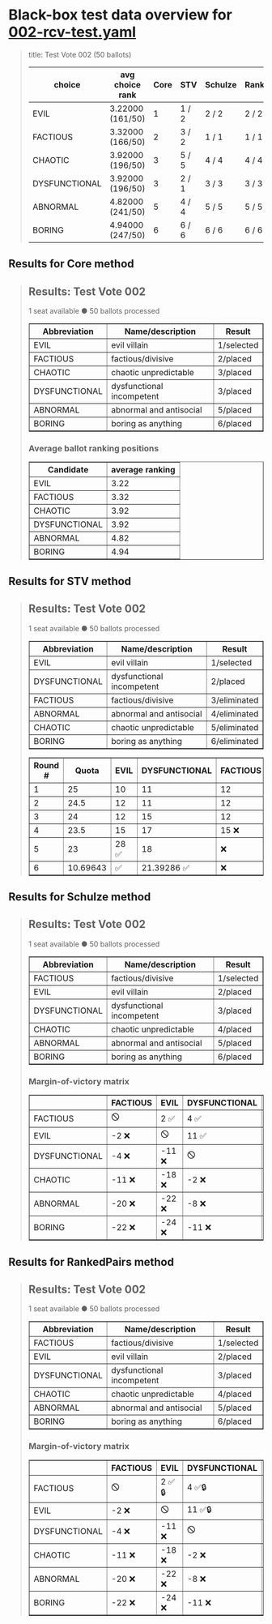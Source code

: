 # Black-box test data overview for [002-rcv-test.yaml](002-rcv-test.yaml)

<blockquote>
title: Test Vote 002 (50 ballots)
<table>
<thead>
<tr>
<th>choice</th>
<th>avg choice rank</th>
<th>Core</th>
<th>STV</th>
<th>Schulze</th>
<th>RankedPairs</th>
<th>Condorcet</th>
</tr>
</thead>
<tbody>
<tr>
<td>EVIL</td>
<td>3.22000 (161/50)</td>
<td>1</td>
<td>1 / 2</td>
<td>2 / 2</td>
<td>2 / 2</td>
<td>2 (4)</td>
</tr>
<tr>
<td>FACTIOUS</td>
<td>3.32000 (166/50)</td>
<td>2</td>
<td>3 / 2</td>
<td>1 / 1</td>
<td>1 / 1</td>
<td>1 (5)</td>
</tr>
<tr>
<td>CHAOTIC</td>
<td>3.92000 (196/50)</td>
<td>3</td>
<td>5 / 5</td>
<td>4 / 4</td>
<td>4 / 4</td>
<td>4 (2)</td>
</tr>
<tr>
<td>DYSFUNCTIONAL</td>
<td>3.92000 (196/50)</td>
<td>3</td>
<td>2 / 1</td>
<td>3 / 3</td>
<td>3 / 3</td>
<td>3 (3)</td>
</tr>
<tr>
<td>ABNORMAL</td>
<td>4.82000 (241/50)</td>
<td>5</td>
<td>4 / 4</td>
<td>5 / 5</td>
<td>5 / 5</td>
<td>5 (1)</td>
</tr>
<tr>
<td>BORING</td>
<td>4.94000 (247/50)</td>
<td>6</td>
<td>6 / 6</td>
<td>6 / 6</td>
<td>6 / 6</td>
<td>6 (0)</td>
</tr>
</tbody>
</table>


</blockquote>

## Results for Core method
<blockquote>
<div id="prefvote">
<h2>Results: Test Vote 002</h2>
<p>1 seat available ● 50 ballots processed</p>
<table border=1>
<thead>
<tr>
<th>Abbreviation</th>
<th>Name/description</th>
<th>Result</th>
</tr>
</thead>
<tbody>
<tr>
<td>EVIL</td>
<td>evil villain</td>
<td>1/selected</td>
</tr>
<tr>
<td>FACTIOUS</td>
<td>factious/divisive</td>
<td>2/placed</td>
</tr>
<tr>
<td>CHAOTIC</td>
<td>chaotic unpredictable</td>
<td>3/placed</td>
</tr>
<tr>
<td>DYSFUNCTIONAL</td>
<td>dysfunctional incompetent</td>
<td>3/placed</td>
</tr>
<tr>
<td>ABNORMAL</td>
<td>abnormal and antisocial</td>
<td>5/placed</td>
</tr>
<tr>
<td>BORING</td>
<td>boring as anything</td>
<td>6/placed</td>
</tr>
</tbody>
</table>
<h3>Average ballot ranking positions</h3>
<table border=1>
<thead>
<tr>
<th>Candidate</th>
<th>average ranking</th>
</tr>
</thead>
<tbody>
<tr>
<td>EVIL</td>
<td>3.22</td>
</tr>
<tr>
<td>FACTIOUS</td>
<td>3.32</td>
</tr>
<tr>
<td>CHAOTIC</td>
<td>3.92</td>
</tr>
<tr>
<td>DYSFUNCTIONAL</td>
<td>3.92</td>
</tr>
<tr>
<td>ABNORMAL</td>
<td>4.82</td>
</tr>
<tr>
<td>BORING</td>
<td>4.94</td>
</tr>
</tbody>
</table>
</div>

</blockquote>

## Results for STV method
<blockquote>
<div id="prefvote">
<h2>Results: Test Vote 002</h2>
<p>1 seat available ● 50 ballots processed</p>
<table border=1>
<thead>
<tr>
<th>Abbreviation</th>
<th>Name/description</th>
<th>Result</th>
</tr>
</thead>
<tbody>
<tr>
<td>EVIL</td>
<td>evil villain</td>
<td>1/selected</td>
</tr>
<tr>
<td>DYSFUNCTIONAL</td>
<td>dysfunctional incompetent</td>
<td>2/placed</td>
</tr>
<tr>
<td>FACTIOUS</td>
<td>factious/divisive</td>
<td>3/eliminated</td>
</tr>
<tr>
<td>ABNORMAL</td>
<td>abnormal and antisocial</td>
<td>4/eliminated</td>
</tr>
<tr>
<td>CHAOTIC</td>
<td>chaotic unpredictable</td>
<td>5/eliminated</td>
</tr>
<tr>
<td>BORING</td>
<td>boring as anything</td>
<td>6/eliminated</td>
</tr>
</tbody>
</table>
<table border=1>
<thead>
<tr>
<th>Round #</th>
<th>Quota</th>
<th>EVIL</th>
<th>DYSFUNCTIONAL</th>
<th>FACTIOUS</th>
<th>ABNORMAL</th>
<th>CHAOTIC</th>
<th>BORING</th>
</tr>
</thead>
<tbody>
<tr>
<td>1</td>
<td>25</td>
<td>10</td>
<td>11</td>
<td>12</td>
<td>6</td>
<td>6</td>
<td>5 ❌</td>
</tr>
<tr>
<td>2</td>
<td>24.5</td>
<td>12</td>
<td>11</td>
<td>12</td>
<td>8</td>
<td>6 ❌</td>
<td>❌</td>
</tr>
<tr>
<td>3</td>
<td>24</td>
<td>12</td>
<td>15</td>
<td>12</td>
<td>9 ❌</td>
<td>❌</td>
<td>❌</td>
</tr>
<tr>
<td>4</td>
<td>23.5</td>
<td>15</td>
<td>17</td>
<td>15 ❌</td>
<td>❌</td>
<td>❌</td>
<td>❌</td>
</tr>
<tr>
<td>5</td>
<td>23</td>
<td>28 ✅</td>
<td>18</td>
<td>❌</td>
<td>❌</td>
<td>❌</td>
<td>❌</td>
</tr>
<tr>
<td>6</td>
<td>10.69643</td>
<td>✅</td>
<td>21.39286 ✅</td>
<td>❌</td>
<td>❌</td>
<td>❌</td>
<td>❌</td>
</tr>
</tbody>
</table>
</div>

</blockquote>

## Results for Schulze method
<blockquote>
<div id="prefvote">
<h2>Results: Test Vote 002</h2>
<p>1 seat available ● 50 ballots processed</p>
<table border=1>
<thead>
<tr>
<th>Abbreviation</th>
<th>Name/description</th>
<th>Result</th>
</tr>
</thead>
<tbody>
<tr>
<td>FACTIOUS</td>
<td>factious/divisive</td>
<td>1/selected</td>
</tr>
<tr>
<td>EVIL</td>
<td>evil villain</td>
<td>2/placed</td>
</tr>
<tr>
<td>DYSFUNCTIONAL</td>
<td>dysfunctional incompetent</td>
<td>3/placed</td>
</tr>
<tr>
<td>CHAOTIC</td>
<td>chaotic unpredictable</td>
<td>4/placed</td>
</tr>
<tr>
<td>ABNORMAL</td>
<td>abnormal and antisocial</td>
<td>5/placed</td>
</tr>
<tr>
<td>BORING</td>
<td>boring as anything</td>
<td>6/placed</td>
</tr>
</tbody>
</table>
<h3>Margin-of-victory matrix</h3>
<table border=1>
<thead>
<tr>
<th></th>
<th>FACTIOUS</th>
<th>EVIL</th>
<th>DYSFUNCTIONAL</th>
<th>CHAOTIC</th>
<th>ABNORMAL</th>
<th>BORING</th>
</tr>
</thead>
<tbody>
<tr>
<td>FACTIOUS</td>
<td>🛇</td>
<td>2 ✅</td>
<td>4 ✅</td>
<td>11 ✅</td>
<td>20 ✅</td>
<td>22 ✅</td>
</tr>
<tr>
<td>EVIL</td>
<td>-2 ❌</td>
<td>🛇</td>
<td>11 ✅</td>
<td>18 ✅</td>
<td>22 ✅</td>
<td>24 ✅</td>
</tr>
<tr>
<td>DYSFUNCTIONAL</td>
<td>-4 ❌</td>
<td>-11 ❌</td>
<td>🛇</td>
<td>2 ✅</td>
<td>8 ✅</td>
<td>11 ✅</td>
</tr>
<tr>
<td>CHAOTIC</td>
<td>-11 ❌</td>
<td>-18 ❌</td>
<td>-2 ❌</td>
<td>🛇</td>
<td>11 ✅</td>
<td>18 ✅</td>
</tr>
<tr>
<td>ABNORMAL</td>
<td>-20 ❌</td>
<td>-22 ❌</td>
<td>-8 ❌</td>
<td>-11 ❌</td>
<td>🛇</td>
<td>3 ✅</td>
</tr>
<tr>
<td>BORING</td>
<td>-22 ❌</td>
<td>-24 ❌</td>
<td>-11 ❌</td>
<td>-18 ❌</td>
<td>-3 ❌</td>
<td>🛇</td>
</tr>
</tbody>
</table>
</div>

</blockquote>

## Results for RankedPairs method
<blockquote>
<div id="prefvote">
<h2>Results: Test Vote 002</h2>
<p>1 seat available ● 50 ballots processed</p>
<table border=1>
<thead>
<tr>
<th>Abbreviation</th>
<th>Name/description</th>
<th>Result</th>
</tr>
</thead>
<tbody>
<tr>
<td>FACTIOUS</td>
<td>factious/divisive</td>
<td>1/selected</td>
</tr>
<tr>
<td>EVIL</td>
<td>evil villain</td>
<td>2/placed</td>
</tr>
<tr>
<td>DYSFUNCTIONAL</td>
<td>dysfunctional incompetent</td>
<td>3/placed</td>
</tr>
<tr>
<td>CHAOTIC</td>
<td>chaotic unpredictable</td>
<td>4/placed</td>
</tr>
<tr>
<td>ABNORMAL</td>
<td>abnormal and antisocial</td>
<td>5/placed</td>
</tr>
<tr>
<td>BORING</td>
<td>boring as anything</td>
<td>6/placed</td>
</tr>
</tbody>
</table>
<h3>Margin-of-victory matrix</h3>
<table border=1>
<thead>
<tr>
<th></th>
<th>FACTIOUS</th>
<th>EVIL</th>
<th>DYSFUNCTIONAL</th>
<th>CHAOTIC</th>
<th>ABNORMAL</th>
<th>BORING</th>
</tr>
</thead>
<tbody>
<tr>
<td>FACTIOUS</td>
<td>🛇</td>
<td>2 ✅🔒</td>
<td>4 ✅🔒</td>
<td>11 ✅🔒</td>
<td>20 ✅🔒</td>
<td>22 ✅🔒</td>
</tr>
<tr>
<td>EVIL</td>
<td>-2 ❌</td>
<td>🛇</td>
<td>11 ✅🔒</td>
<td>18 ✅🔒</td>
<td>22 ✅🔒</td>
<td>24 ✅🔒</td>
</tr>
<tr>
<td>DYSFUNCTIONAL</td>
<td>-4 ❌</td>
<td>-11 ❌</td>
<td>🛇</td>
<td>2 ✅🔒</td>
<td>8 ✅🔒</td>
<td>11 ✅🔒</td>
</tr>
<tr>
<td>CHAOTIC</td>
<td>-11 ❌</td>
<td>-18 ❌</td>
<td>-2 ❌</td>
<td>🛇</td>
<td>11 ✅🔒</td>
<td>18 ✅🔒</td>
</tr>
<tr>
<td>ABNORMAL</td>
<td>-20 ❌</td>
<td>-22 ❌</td>
<td>-8 ❌</td>
<td>-11 ❌</td>
<td>🛇</td>
<td>3 ✅🔒</td>
</tr>
<tr>
<td>BORING</td>
<td>-22 ❌</td>
<td>-24 ❌</td>
<td>-11 ❌</td>
<td>-18 ❌</td>
<td>-3 ❌</td>
<td>🛇</td>
</tr>
</tbody>
</table>
</div>

</blockquote>

